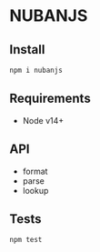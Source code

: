 # NUBANJS

## Install
```bash
npm i nubanjs
```

## Requirements
- Node v14+

## API
- format
- parse
- lookup

## Tests
```bash
npm test
```
